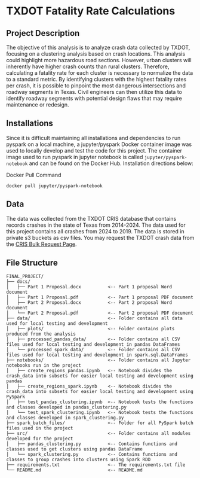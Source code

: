 # TXDOT Fatality Rate Calculations

## Project Description

The objective of this analysis is to analyze crash data collected by TXDOT, focusing on a clustering analysis based on crash locations. This analysis could highlight more hazardous road sections. However, urban clusters will inherently have higher crash counts than rural clusters. Therefore, calculating a fatality rate for each cluster is necessary to normalize the data to a standard metric. By identifying clusters with the highest fatality rates per crash, it is possible to pinpoint the most dangerous intersections and roadway segments in Texas. Civil engineers can then utilize this data to identify roadway segments with potential design flaws that may require maintenance or redesign.

## Installations

Since it is difficult maintaining all installations and dependencies to run pyspark on a local machine, a jupyter/pyspark Docker container image was used to locally develop and test the code for this project. The container image used to run pyspark in jupyter notebook is called `jupyter/pyspark-notebook` and can be found on the Docker Hub. Installation directions below:

Docker Pull Command

`docker pull jupyter/pyspark-notebook`

## Data

The data was collected from the TXDOT CRIS database that contains records crashes in the state of Texas from 2014-2024. The data used for this project contains all crashes from 2024 to 2019. The data is stored in private s3 buckets as csv files. You may request the TXDOT crash data from the [CRIS Bulk Request Page](https://www.txdot.gov/apps-cg/crash_records/form.htm).

## File Structure
```
FINAL_PROJECT/
├── docs/
│   ├── Part 1 Proposal.docx          <-- Part 1 proposal Word document
│   ├── Part 1 Proposal.pdf           <-- Part 1 proposal PDF document
│   ├── Part 2 Proposal.docx          <-- Part 2 proposal Word document
│   └── Part 2 Proposal.pdf           <-- Part 2 proposal PDF document
├── data/                             <-- Folder contains all data used for local testing and development
│   ├── plots/                        <-- Folder contains plots produced from the analysis
│   ├── processed_pandas_data/        <-- Folder contains all CSV files used for local testing and development in pandas DataFrames
│   └── processed_spark_data/         <-- Folder contains all CSV files used for local testing and development in spark.sql.DataFrames
├── notebooks/                        <-- Folder contains all Jupyter notebooks run in the project
│   ├── create_regions_pandas.ipynb   <-- Notebook divides the crash_data into subsets for easier local testing and development using pandas
│   ├── create_regions_spark.ipynb    <-- Notebook divides the crash_data into subsets for easier local testing and development using PySpark
│   ├── test_pandas_clustering.ipynb  <-- Notebook tests the functions and classes developed in pandas_clustering.py
│   └── test_spark_clustering.ipynb   <-- Notebook tests the functions and classes developed in spark_clustering.py
├── spark_batch_files/                <-- Folder for all PySpark batch files used in the project
├── src/                              <-- Folder contains all modules developed for the project
│   ├── pandas_clustering.py          <-- Contains functions and classes used to get clusters using pandas DataFrame
│   └── spark_clustering.py           <-- Contains functions and classes to group crashes into clusters using Spark RDD
├── requirements.txt                  <-- The requirements.txt file
└── README.md                         <-- README.md
```

